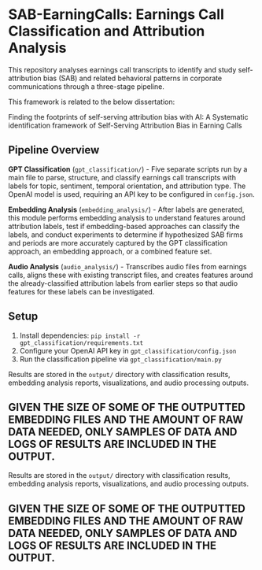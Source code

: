 # SAB-EarningCalls: Earnings Call Classification and Attribution Analysis

This repository analyses earnings call transcripts to identify and study self-attribution bias (SAB) and related behavioral patterns in corporate communications through a three-stage pipeline.

This framework is related to the below dissertation:

Finding the footprints of self-serving attribution bias with AI: A Systematic identification framework of Self-Serving Attribution Bias in Earning Calls

## Pipeline Overview

**GPT Classification** (`gpt_classification/`) - Five separate scripts run by a main file to parse, structure, and classify earnings call transcripts with labels for topic, sentiment, temporal orientation, and attribution type. The OpenAI model is used, requiring an API key to be configured in `config.json`.

**Embedding Analysis** (`embedding_analysis/`) - After labels are generated, this module performs embedding analysis to understand features around attribution labels, test if embedding-based approaches can classify the labels, and conduct experiments to determine if hypothesized SAB firms and periods are more accurately captured by the GPT classification approach, an embedding approach, or a combined feature set.

**Audio Analysis** (`audio_analysis/`) - Transcribes audio files from earnings calls, aligns these with existing transcript files, and creates features around the already-classified attribution labels from earlier steps so that audio features for these labels can be investigated.

## Setup

1. Install dependencies: `pip install -r gpt_classification/requirements.txt`
2. Configure your OpenAI API key in `gpt_classification/config.json`
3. Run the classification pipeline via `gpt_classification/main.py`

Results are stored in the `output/` directory with classification results, embedding analysis reports, visualizations, and audio processing outputs.


## GIVEN THE SIZE OF SOME OF THE OUTPUTTED EMBEDDING FILES AND THE AMOUNT OF RAW DATA NEEDED, ONLY SAMPLES OF DATA AND LOGS OF RESULTS ARE INCLUDED IN THE OUTPUT.

Results are stored in the `output/` directory with classification results, embedding analysis reports, visualizations, and audio processing outputs.


## GIVEN THE SIZE OF SOME OF THE OUTPUTTED EMBEDDING FILES AND THE AMOUNT OF RAW DATA NEEDED, ONLY SAMPLES OF DATA AND LOGS OF RESULTS ARE INCLUDED IN THE OUTPUT.
